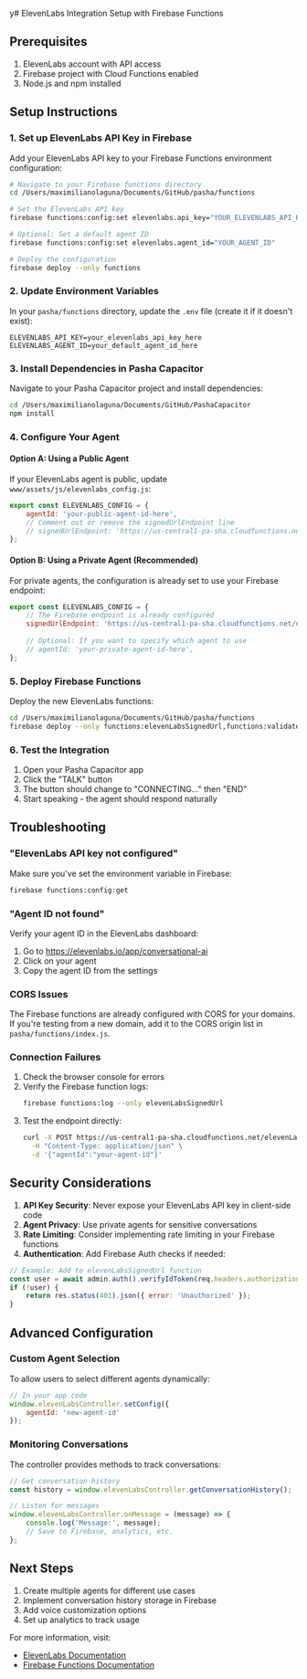y# ElevenLabs Integration Setup with Firebase Functions

## Prerequisites

1. ElevenLabs account with API access
2. Firebase project with Cloud Functions enabled
3. Node.js and npm installed

## Setup Instructions

### 1. Set up ElevenLabs API Key in Firebase

Add your ElevenLabs API key to your Firebase Functions environment configuration:

```bash
# Navigate to your Firebase functions directory
cd /Users/maximilianolaguna/Documents/GitHub/pasha/functions

# Set the ElevenLabs API key
firebase functions:config:set elevenlabs.api_key="YOUR_ELEVENLABS_API_KEY"

# Optional: Set a default agent ID
firebase functions:config:set elevenlabs.agent_id="YOUR_AGENT_ID"

# Deploy the configuration
firebase deploy --only functions
```

### 2. Update Environment Variables

In your `pasha/functions` directory, update the `.env` file (create it if it doesn't exist):

```env
ELEVENLABS_API_KEY=your_elevenlabs_api_key_here
ELEVENLABS_AGENT_ID=your_default_agent_id_here
```

### 3. Install Dependencies in Pasha Capacitor

Navigate to your Pasha Capacitor project and install dependencies:

```bash
cd /Users/maximilianolaguna/Documents/GitHub/PashaCapacitor
npm install
```

### 4. Configure Your Agent

#### Option A: Using a Public Agent

If your ElevenLabs agent is public, update `www/assets/js/elevenlabs_config.js`:

```javascript
export const ELEVENLABS_CONFIG = {
    agentId: 'your-public-agent-id-here',
    // Comment out or remove the signedUrlEndpoint line
    // signedUrlEndpoint: 'https://us-central1-pa-sha.cloudfunctions.net/elevenLabsSignedUrl',
};
```

#### Option B: Using a Private Agent (Recommended)

For private agents, the configuration is already set to use your Firebase endpoint:

```javascript
export const ELEVENLABS_CONFIG = {
    // The Firebase endpoint is already configured
    signedUrlEndpoint: 'https://us-central1-pa-sha.cloudfunctions.net/elevenLabsSignedUrl',
    
    // Optional: If you want to specify which agent to use
    // agentId: 'your-private-agent-id-here',
};
```

### 5. Deploy Firebase Functions

Deploy the new ElevenLabs functions:

```bash
cd /Users/maximilianolaguna/Documents/GitHub/pasha/functions
firebase deploy --only functions:elevenLabsSignedUrl,functions:validateElevenLabsAgent
```

### 6. Test the Integration

1. Open your Pasha Capacitor app
2. Click the "TALK" button
3. The button should change to "CONNECTING..." then "END"
4. Start speaking - the agent should respond naturally

## Troubleshooting

### "ElevenLabs API key not configured"

Make sure you've set the environment variable in Firebase:
```bash
firebase functions:config:get
```

### "Agent ID not found"

Verify your agent ID in the ElevenLabs dashboard:
1. Go to https://elevenlabs.io/app/conversational-ai
2. Click on your agent
3. Copy the agent ID from the settings

### CORS Issues

The Firebase functions are already configured with CORS for your domains. If you're testing from a new domain, add it to the CORS origin list in `pasha/functions/index.js`.

### Connection Failures

1. Check the browser console for errors
2. Verify the Firebase function logs:
   ```bash
   firebase functions:log --only elevenLabsSignedUrl
   ```
3. Test the endpoint directly:
   ```bash
   curl -X POST https://us-central1-pa-sha.cloudfunctions.net/elevenLabsSignedUrl \
     -H "Content-Type: application/json" \
     -d '{"agentId":"your-agent-id"}'
   ```

## Security Considerations

1. **API Key Security**: Never expose your ElevenLabs API key in client-side code
2. **Agent Privacy**: Use private agents for sensitive conversations
3. **Rate Limiting**: Consider implementing rate limiting in your Firebase functions
4. **Authentication**: Add Firebase Auth checks if needed:

```javascript
// Example: Add to elevenLabsSignedUrl function
const user = await admin.auth().verifyIdToken(req.headers.authorization);
if (!user) {
    return res.status(401).json({ error: 'Unauthorized' });
}
```

## Advanced Configuration

### Custom Agent Selection

To allow users to select different agents dynamically:

```javascript
// In your app code
window.elevenLabsController.setConfig({
    agentId: 'new-agent-id'
});
```

### Monitoring Conversations

The controller provides methods to track conversations:

```javascript
// Get conversation history
const history = window.elevenLabsController.getConversationHistory();

// Listen for messages
window.elevenLabsController.onMessage = (message) => {
    console.log('Message:', message);
    // Save to Firebase, analytics, etc.
};
```

## Next Steps

1. Create multiple agents for different use cases
2. Implement conversation history storage in Firebase
3. Add voice customization options
4. Set up analytics to track usage

For more information, visit:
- [ElevenLabs Documentation](https://elevenlabs.io/docs)
- [Firebase Functions Documentation](https://firebase.google.com/docs/functions)
